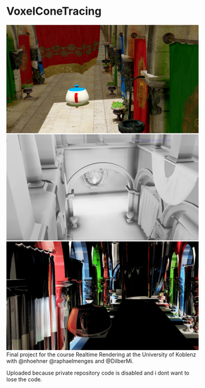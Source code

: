# VoxelConeTracing

<img src="Screenshot-A.png">
<img src="ao.jpg">
<img src="Screenshot-B.png">
Final project for the course Realtime Rendering at the University of Koblenz with @nhoehner @raphaelmenges and @DilberMi.

Uploaded because private repository code is disabled and i dont want to lose the code.
